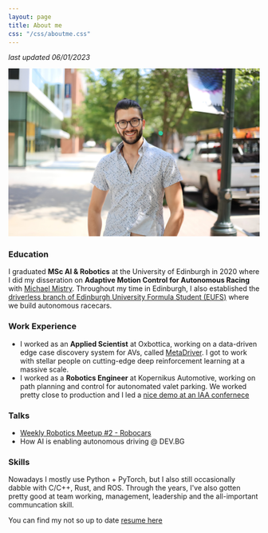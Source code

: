 ```yaml
---
layout: page
title: About me
css: "/css/aboutme.css"
---
```


*last updated 06/01/2023*

<!-- I am a PhD student at Georgia Tech, working in the intersection between machine learning and robotics. My deeply
seeded belief is that these technologies have the potential to change the world for the better, and my mission is to
bring intelligent star-wars-like robots one step closer to reality (minus the blasters). -->

![](/assets/img/business.jpg)

### Education
I graduated **MSc AI & Robotics** at the University of Edinburgh in 2020 where I did my disseration on
**Adaptive Motion Control for Autonomous Racing** with [Michael Mistry](https://www.edinburgh-robotics.org/academics/michael-mistry). Throughout my time in Edinburgh, I also established the [driverless branch of Edinburgh University Formula Student (EUFS)](/2020-06-19-formula-student/) where we build autonomous racecars.

### Work Experience
- I worked as an **Applied Scientist** at Oxbottica, working on a data-driven edge case discovery system for AVs, called [MetaDriver](https://www.oxbotica.com/insight/oxbotica-metadriver-uses-metaverse-to-detect-rare-and-unusual-scenarios-1000-times-faster-than-actual-driving/). I got to work with stellar people on cutting-edge deep reinforcement learning at a massive scale.
- I worked as a **Robotics Engineer** at Kopernikus Automotive, working on path planning and control for autonomated valet parking. We worked pretty close to production and I led a [nice demo at an IAA confernece](/2021-10-01-iaa)

### Talks
- [Weekly Robotics Meetup #2 - Robocars](https://youtu.be/nNWgXSi-lds)
- How AI is enabling autonomous driving @ DEV.BG


### Skills
Nowadays I mostly use Python + PyTorch, but I also still occasionally dabble with C/C++, Rust, and ROS. Through the years, I've also gotten pretty good at team working, management, leadership and the all-important communcation skill.

You can find my not so up to date [resume here](/files/ignat_georgiev_resume.pdf)
